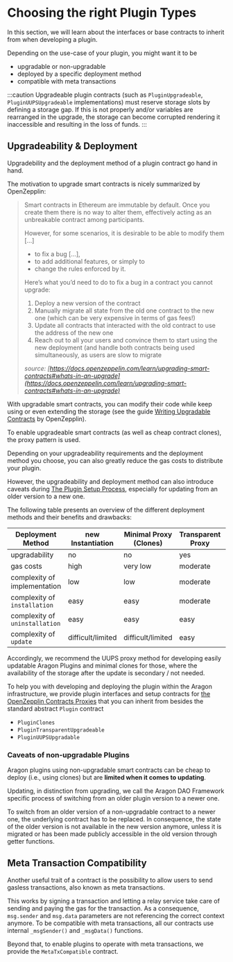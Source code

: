 # Choosing the right Plugin Types

In this section, we will learn about the interfaces or base contracts to inherit from when developing a plugin.

Depending on the use-case of your plugin, you might want it to be

- upgradable or non-upgradable
- deployed by a specific deployment method
- compatible with meta transactions

:::caution
Upgradeable plugin contracts (such as `PluginUpgradeable`, `PluginUUPSUpgradeable` implementations) must reserve storage slots by defining a storage gap. If this is not properly and/or variables are rearranged in the upgrade, the storage can become corrupted rendering it inaccessible and resulting in the loss of funds.
:::

## Upgradeability & Deployment

Upgradebility and the deployment method of a plugin contract go hand in hand.

The motivation to upgrade smart contracts is nicely summarized by OpenZepplin:

> Smart contracts in Ethereum are immutable by default. Once you create them there is no way to alter them, effectively acting as an unbreakable contract among participants.
>
> However, for some scenarios, it is desirable to be able to modify them […]
>
> - to fix a bug [...],
> - to add additional features, or simply to
> - change the rules enforced by it.
>
> Here’s what you’d need to do to fix a bug in a contract you cannot upgrade:
>
> 1. Deploy a new version of the contract
> 2. Manually migrate all state from the old one contract to the new one (which can be very expensive in terms of gas fees!)
> 3. Update all contracts that interacted with the old contract to use the address of the new one
> 4. Reach out to all your users and convince them to start using the new deployment (and handle both contracts being used simultaneously, as users are slow to migrate
>
> _source: [https://docs.openzeppelin.com/learn/upgrading-smart-contracts#whats-in-an-upgrade](https://docs.openzeppelin.com/learn/upgrading-smart-contracts#whats-in-an-upgrade)_

With upgradable smart contracts, you can modify their code while keep using or even extending the storage (see the guide [Writing Upgradable Contracts](https://docs.openzeppelin.com/upgrades-plugins/1.x/writing-upgradeable) by OpenZepplin).

To enable upgradeable smart contracts (as well as cheap contract clones), the proxy pattern is used.

Depending on your upgradeability requirements and the deployment method you choose, you can also greatly reduce the gas costs to distribute your plugin.

However, the upgradeability and deployment method can also introduce caveats during [The Plugin Setup Process](https://www.notion.so/The-Plugin-Setup-Process-5840be4e7b6a497f8d088fa8d40ad83d), especially for updating from an older version to a new one.

The following table presents an overview of the different deployment methods and their benefits and drawbacks:

| Deployment Method              | new Instantiation | Minimal Proxy (Clones) | Transparent Proxy | UUPS Proxy |
| ------------------------------ | ----------------- | ---------------------- | ----------------- | ---------- |
| upgradability                  | no                | no                     | yes               | yes        |
| gas costs                      | high              | very low               | moderate          | low        |
| complexity of implementation   | low               | low                    | moderate          | moderate   |
| complexity of `installation`   | easy              | easy                   | moderate          | moderate   |
| complexity of `uninstallation` | easy              | easy                   | easy              | easy       |
| complexity of `update`         | difficult/limited | difficult/limited      | easy              | easy       |

Accordingly, we recommend the UUPS proxy method for developing easily updatable Aragon Plugins and minimal clones for those, where the availability of the storage after the update is secondary / not needed.

To help you with developing and deploying the plugin within the Aragon infrastructure, we provide plugin interfaces and setup contracts for [the OpenZepplin Contracts Proxies](https://docs.openzeppelin.com/contracts/4.x/api/proxy) that you can inherit from besides the standard abstract `Plugin` contract

- `PluginClones`
- `PluginTransparentUpgradeable`
- `PluginUUPSUpgradable`

### Caveats of non-upgradable Plugins

Aragon plugins using non-upgradable smart contracts can be cheap to deploy (i.e., using clones) but are **limited when it comes to updating**.

Updating, in distinction from upgrading, we call the Aragon DAO Framework specific process of switching from an older plugin version to a newer one.

To switch from an older version of a non-upgradable contract to a newer one, the underlying contract has to be replaced. In consequence, the state of the older version is not available in the new version anymore, unless it is migrated or has been made publicly accessible in the old version through getter functions.

## Meta Transaction Compatibility

Another useful trait of a contract is the possibility to allow users to send gasless transactions, also known as meta transactions.

This works by signing a transaction and letting a relay service take care of sending and paying the gas for the transaction.
As a consequence, `msg.sender` and `msg.data` parameters are not referencing the correct context anymore. To be compatible with meta transactions, all our contracts use internal `_msgSender()` and `_msgData()` functions.

Beyond that, to enable plugins to operate with meta transactions, we provide the `MetaTxCompatible` contract.
